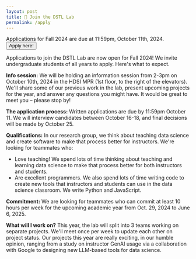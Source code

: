 ```yaml
---
layout: post
title: 📝 Join the DSTL Lab
permalink: /apply
---
```


<p class="notice apply-banner">
Applications for Fall 2024 are due at 11:59pm, October 11th, 2024.
<a href="https://forms.gle/Xpez96nbGYmPjYF8A" target="_blank"><button class="apply-button">Apply here!</button></a>
</p>

Applications to join the DSTL Lab are now open for Fall 2024! We invite
undergraduate students of all years to apply. Here's what to expect.

**Info session:** We will be holding an information session from 2-3pm on
October 10th, 2024 in the HDSI MPR (1st floor, to the right of the elevators).
We'll share some of our previous work in the lab, present upcoming projects for
the year, and answer any questions you might have. It would be great to meet
you – please stop by!

**The application process:** Written applications are due by 11:59pm October 11.
We will interview candidates between October 16-18, and final decisions will be
made by October 25.

**Qualifications:** In our research group, we think about teaching data science
and create software to make that process better for instructors. We're looking
for teammates who:

- Love teaching! We spend lots of time thinking about teaching and learning data
  science to make that process better for both instructors and students.
- Are excellent programmers. We also spend lots of time writing code to create
  new tools that instructors and students can use in the data science classroom.
  We write Python and JavaScript.

**Commitment:** We are looking for teammates who can commit at least 10 hours
per week for the upcoming academic year from Oct. 29, 2024 to June 6, 2025.

**What will I work on?** This year, the lab will split into 3 teams working on
separate projects. We'll meet once per week to update each other on project
status. Our projects this year are really exciting, in our humble opinion,
ranging from a study on instructor GenAI usage via a collaboration with Google
to designing new LLM-based tools for data science.
